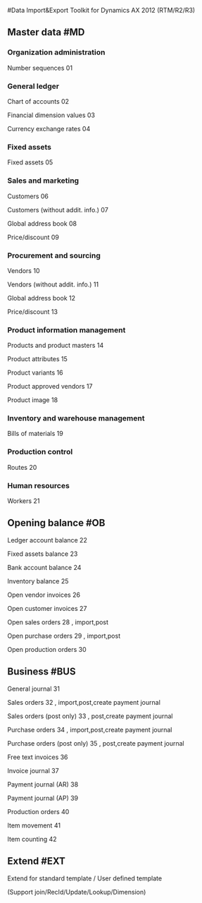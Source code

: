 <p>#Data Import&Export Toolkit for Dynamics AX 2012 (RTM/R2/R3)

<p><h2>Master data #MD		</h2></p>
<p><h3>Organization administration		</h3></p>
<p>	Number sequences	01</p>
<p><h3>General ledger	</h3></p>	
<p>	Chart of accounts	02</p>
<p>	Financial dimension values	03</p>
<p>	Currency exchange rates	04</p>
<p><h3>Fixed assets		</h3></p>
<p>	Fixed assets	05</p>
<p><h3>Sales and marketing		</h3></p>
<p>	Customers	06</p>
<p>	Customers (without addit. info.)	07</p>
<p>	Global address book	08</p>
<p>	Price/discount	09</p>
<p><h3>Procurement and sourcing		</h3></p>
<p>	Vendors	10</p>
<p>	Vendors (without addit. info.)	11</p>
<p>	Global address book	12</p>
<p>	Price/discount	13</p>
<p><h3>Product information management	</h3></p>	
<p>	Products and product masters	14</p>
<p>	Product attributes	15</p>
<p>	Product variants	16</p>
<p>	Product approved vendors	17</p>
<p>	Product image	18</p>
<p><h3>Inventory and warehouse management	</h3></p>	
<p>	Bills of materials	19</p>
<p><h3>Production control		</h3></p>
<p>	Routes	20</p>
<p><h3>Human resources		</h3></p>
<p>	Workers	21</p>
<p>  </p>
<p><h2>Opening balance #OB		</h2></p>
<p>	Ledger account balance	22</p>
<p>	Fixed assets balance	23</p>
<p>	Bank account balance	24</p>
<p>	Inventory balance	25</p>
<p>	Open vendor invoices	26</p>
<p>	Open customer invoices	27</p>
<p>	Open sales orders	28 , import,post</p>
<p>	Open purchase orders	29 , import,post</p>
<p>	Open production orders	30</p>

<p><h2>Business #BUS		</h2></p>
<p>	General journal	31</p>
<p>	Sales orders	32 , import,post,create payment journal</p>
<p>	Sales orders (post only)	33 , post,create payment journal</p>
<p>	Purchase orders	34 , import,post,create payment journal</p>
<p>	Purchase orders (post only)	35 , post,create payment journal</p>
<p>	Free text invoices	36</p>
<p>	Invoice journal	37</p>
<p>	Payment journal (AR)	38</p>
<p>	Payment journal (AP)	39</p>
<p>	Production orders	40</p>
<p>	Item movement	41</p>
<p>	Item counting	42</p>
  
<p><h2>Extend #EXT	</h2></p>
<p>   Extend for standard template / User defined template	</p>
<p>	(Support join/RecId/Update/Lookup/Dimension)	</p>

